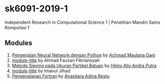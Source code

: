 # sk6091-2019-1
Independent Research in Computational Science 1 | Penelitian Mandiri Sains Komputasi 1

## Modules
1. [Pengenalan Neural Network dengan Python](https://github.com/dudung/sk6091-2019-1/tree/master/20917009) by [Achmad Maulana Gani](https://github.com/masgani)
2. [module-title](https://github.com/dudung/sk6091-2019-1/tree/master/20917015) by Ahmad Fauzan Fibriansyah
3. [Metode Sieving pada Ukuran Partikel Batuan](https://github.com/dudung/sk6091-2019-1/tree/master/20917303) by [Hilmy Aliy Andra Putra](https://github.com/hilmyaliy)
4. [module-title](https://github.com/dudung/sk6091-2019-1/tree/master/20917304) by Imanul Jihad
5. [Pengenalanan Fortran](https://github.com/dudung/sk6091-2019-1/tree/master/20918005) by [Anastiara Adina Restu](https://github.com/anastiara)
